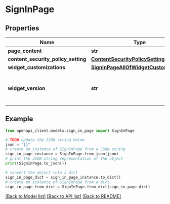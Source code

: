 # SignInPage


## Properties

Name | Type | Description | Notes
------------ | ------------- | ------------- | -------------
**page_content** | **str** |  | [optional] 
**content_security_policy_setting** | [**ContentSecurityPolicySetting**](ContentSecurityPolicySetting.md) |  | [optional] 
**widget_customizations** | [**SignInPageAllOfWidgetCustomizations**](SignInPageAllOfWidgetCustomizations.md) |  | [optional] 
**widget_version** | **str** | The version specified as a [Semantic Version](https://semver.org/). | [optional] 

## Example

```python
from openapi_client.models.sign_in_page import SignInPage

# TODO update the JSON string below
json = "{}"
# create an instance of SignInPage from a JSON string
sign_in_page_instance = SignInPage.from_json(json)
# print the JSON string representation of the object
print(SignInPage.to_json())

# convert the object into a dict
sign_in_page_dict = sign_in_page_instance.to_dict()
# create an instance of SignInPage from a dict
sign_in_page_from_dict = SignInPage.from_dict(sign_in_page_dict)
```
[[Back to Model list]](../README.md#documentation-for-models) [[Back to API list]](../README.md#documentation-for-api-endpoints) [[Back to README]](../README.md)


